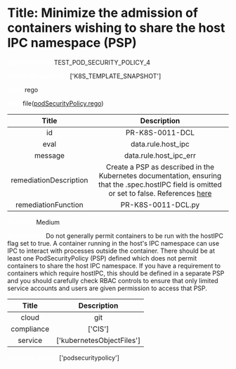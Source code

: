 



# Title: Minimize the admission of containers wishing to share the host IPC namespace (PSP)


***<font color="white">Master Test Id:</font>*** TEST_POD_SECURITY_POLICY_4

***<font color="white">Master Snapshot Id:</font>*** ['K8S_TEMPLATE_SNAPSHOT']

***<font color="white">type:</font>*** rego

***<font color="white">rule:</font>*** file([podSecurityPolicy.rego])  
  
  
  
  

|Title|Description|
| :---: | :---: |
|id|PR-K8S-0011-DCL|
|eval|data.rule.host_ipc|
|message|data.rule.host_ipc_err|
|remediationDescription|Create a PSP as described in the Kubernetes documentation, ensuring that the .spec.hostIPC field is omitted or set to false. References <a href='https://kubernetes.io/docs/concepts/policy/pod-security-policy' target='_blank'>here</a>|
|remediationFunction|PR-K8S-0011-DCL.py|


***<font color="white">Severity:</font>*** Medium

***<font color="white">Description:</font>*** Do not generally permit containers to be run with the hostIPC flag set to true. A container running in the host's IPC namespace can use IPC to interact with processes outside the container. There should be at least one PodSecurityPolicy (PSP) defined which does not permit containers to share the host IPC namespace. If you have a requirement to containers which require hostIPC, this should be defined in a separate PSP and you should carefully check RBAC controls to ensure that only limited service accounts and users are given permission to access that PSP.  
  
  

|Title|Description|
| :---: | :---: |
|cloud|git|
|compliance|['CIS']|
|service|['kubernetesObjectFiles']|


***<font color="white">Resource Types:</font>*** ['podsecuritypolicy']


[podSecurityPolicy.rego]: https://github.com/prancer-io/prancer-compliance-test/tree/master/kubernetes/iac/podSecurityPolicy.rego
